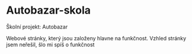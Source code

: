 # Autobazar-skola

Školní projekt: Autobazar

Webové stránky, který jsou založeny hlavne na funkčnost.
Vzhled stránky jsem neřešil, šlo mi spíš o funkčnost

